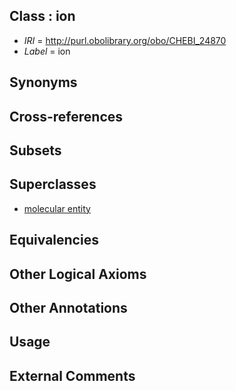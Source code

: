 
## Class : ion

 * *IRI* = http://purl.obolibrary.org/obo/CHEBI_24870
 * *Label* = ion

## Synonyms


## Cross-references


## Subsets


## Superclasses

 * [molecular entity](../../CHEBI/67/CHEBI_23367.md)

## Equivalencies


## Other Logical Axioms


## Other Annotations


## Usage


## External Comments

